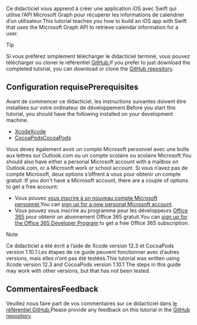 <!-- markdownlint-disable MD002 MD041 -->

<span data-ttu-id="21abc-101">Ce didacticiel vous apprend à créer une application iOS avec Swift qui utilise l’API Microsoft Graph pour récupérer les informations de calendrier d’un utilisateur.</span><span class="sxs-lookup"><span data-stu-id="21abc-101">This tutorial teaches you how to build an iOS app with Swift that uses the Microsoft Graph API to retrieve calendar information for a user.</span></span>

> [!TIP]
> <span data-ttu-id="21abc-102">Si vous préférez simplement télécharger le didacticiel terminé, vous pouvez télécharger ou cloner le référentiel [GitHub.](https://github.com/microsoftgraph/msgraph-training-ios-swift)</span><span class="sxs-lookup"><span data-stu-id="21abc-102">If you prefer to just download the completed tutorial, you can download or clone the [GitHub repository](https://github.com/microsoftgraph/msgraph-training-ios-swift).</span></span>

## <a name="prerequisites"></a><span data-ttu-id="21abc-103">Configuration requise</span><span class="sxs-lookup"><span data-stu-id="21abc-103">Prerequisites</span></span>

<span data-ttu-id="21abc-104">Avant de commencer ce didacticiel, les instructions suivantes doivent être installées sur votre ordinateur de développement.</span><span class="sxs-lookup"><span data-stu-id="21abc-104">Before you start this tutorial, you should have the following installed on your development machine.</span></span>

- [<span data-ttu-id="21abc-105">Xcode</span><span class="sxs-lookup"><span data-stu-id="21abc-105">Xcode</span></span>](https://developer.apple.com/xcode/)
- [<span data-ttu-id="21abc-106">CocoaPods</span><span class="sxs-lookup"><span data-stu-id="21abc-106">CocoaPods</span></span>](https://cocoapods.org)

<span data-ttu-id="21abc-107">Vous devez également avoir un compte Microsoft personnel avec une boîte aux lettres sur Outlook.com ou un compte scolaire ou scolaire Microsoft.</span><span class="sxs-lookup"><span data-stu-id="21abc-107">You should also have either a personal Microsoft account with a mailbox on Outlook.com, or a Microsoft work or school account.</span></span> <span data-ttu-id="21abc-108">Si vous n’avez pas de compte Microsoft, deux options s’offrent à vous pour obtenir un compte gratuit :</span><span class="sxs-lookup"><span data-stu-id="21abc-108">If you don't have a Microsoft account, there are a couple of options to get a free account:</span></span>

- <span data-ttu-id="21abc-109">Vous pouvez [vous inscrire à un nouveau compte Microsoft personnel.](https://signup.live.com/signup?wa=wsignin1.0&rpsnv=12&ct=1454618383&rver=6.4.6456.0&wp=MBI_SSL_SHARED&wreply=https://mail.live.com/default.aspx&id=64855&cbcxt=mai&bk=1454618383&uiflavor=web&uaid=b213a65b4fdc484382b6622b3ecaa547&mkt=E-US&lc=1033&lic=1)</span><span class="sxs-lookup"><span data-stu-id="21abc-109">You can [sign up for a new personal Microsoft account](https://signup.live.com/signup?wa=wsignin1.0&rpsnv=12&ct=1454618383&rver=6.4.6456.0&wp=MBI_SSL_SHARED&wreply=https://mail.live.com/default.aspx&id=64855&cbcxt=mai&bk=1454618383&uiflavor=web&uaid=b213a65b4fdc484382b6622b3ecaa547&mkt=E-US&lc=1033&lic=1).</span></span>
- <span data-ttu-id="21abc-110">Vous pouvez vous inscrire au programme pour les développeurs [Office 365](https://developer.microsoft.com/office/dev-program) pour obtenir un abonnement Office 365 gratuit.</span><span class="sxs-lookup"><span data-stu-id="21abc-110">You can [sign up for the Office 365 Developer Program](https://developer.microsoft.com/office/dev-program) to get a free Office 365 subscription.</span></span>

> [!NOTE]
> <span data-ttu-id="21abc-111">Ce didacticiel a été écrit à l’aide de Xcode version 12.3 et CocoaPods version 1.10.1 Les étapes de ce guide peuvent fonctionner avec d’autres versions, mais elles n’ont pas été testées.</span><span class="sxs-lookup"><span data-stu-id="21abc-111">This tutorial was written using Xcode version 12.3 and CocoaPods version 1.10.1 The steps in this guide may work with other versions, but that has not been tested.</span></span>

## <a name="feedback"></a><span data-ttu-id="21abc-112">Commentaires</span><span class="sxs-lookup"><span data-stu-id="21abc-112">Feedback</span></span>

<span data-ttu-id="21abc-113">Veuillez nous faire part de vos commentaires sur ce didacticiel dans [le référentiel GitHub.](https://github.com/microsoftgraph/msgraph-training-ios-swift)</span><span class="sxs-lookup"><span data-stu-id="21abc-113">Please provide any feedback on this tutorial in the [GitHub repository](https://github.com/microsoftgraph/msgraph-training-ios-swift).</span></span>
